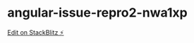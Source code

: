 # angular-issue-repro2-nwa1xp

[Edit on StackBlitz ⚡️](https://stackblitz.com/edit/angular-issue-repro2-nwa1xp)